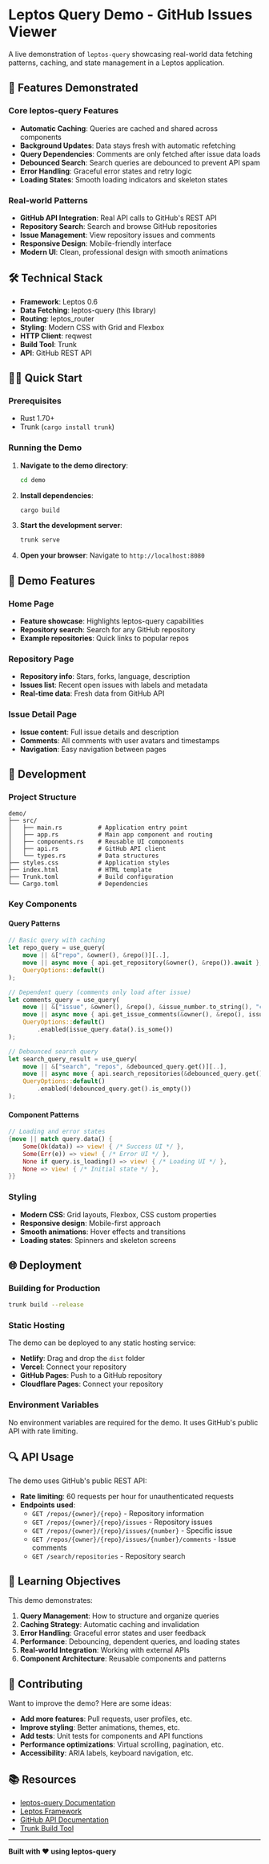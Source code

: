 # Leptos Query Demo - GitHub Issues Viewer

A live demonstration of `leptos-query` showcasing real-world data fetching patterns, caching, and state management in a Leptos application.

## 🚀 Features Demonstrated

### Core leptos-query Features
- **Automatic Caching**: Queries are cached and shared across components
- **Background Updates**: Data stays fresh with automatic refetching
- **Query Dependencies**: Comments are only fetched after issue data loads
- **Debounced Search**: Search queries are debounced to prevent API spam
- **Error Handling**: Graceful error states and retry logic
- **Loading States**: Smooth loading indicators and skeleton states

### Real-world Patterns
- **GitHub API Integration**: Real API calls to GitHub's REST API
- **Repository Search**: Search and browse GitHub repositories
- **Issue Management**: View repository issues and comments
- **Responsive Design**: Mobile-friendly interface
- **Modern UI**: Clean, professional design with smooth animations

## 🛠️ Technical Stack

- **Framework**: Leptos 0.6
- **Data Fetching**: leptos-query (this library)
- **Routing**: leptos_router
- **Styling**: Modern CSS with Grid and Flexbox
- **HTTP Client**: reqwest
- **Build Tool**: Trunk
- **API**: GitHub REST API

## 🏃‍♂️ Quick Start

### Prerequisites
- Rust 1.70+
- Trunk (`cargo install trunk`)

### Running the Demo

1. **Navigate to the demo directory**:
   ```bash
   cd demo
   ```

2. **Install dependencies**:
   ```bash
   cargo build
   ```

3. **Start the development server**:
   ```bash
   trunk serve
   ```

4. **Open your browser**:
   Navigate to `http://localhost:8080`

## 📱 Demo Features

### Home Page
- **Feature showcase**: Highlights leptos-query capabilities
- **Repository search**: Search for any GitHub repository
- **Example repositories**: Quick links to popular repos

### Repository Page
- **Repository info**: Stars, forks, language, description
- **Issues list**: Recent open issues with labels and metadata
- **Real-time data**: Fresh data from GitHub API

### Issue Detail Page
- **Issue content**: Full issue details and description
- **Comments**: All comments with user avatars and timestamps
- **Navigation**: Easy navigation between pages

## 🔧 Development

### Project Structure
```
demo/
├── src/
│   ├── main.rs          # Application entry point
│   ├── app.rs           # Main app component and routing
│   ├── components.rs    # Reusable UI components
│   ├── api.rs           # GitHub API client
│   └── types.rs         # Data structures
├── styles.css           # Application styles
├── index.html           # HTML template
├── Trunk.toml           # Build configuration
└── Cargo.toml           # Dependencies
```

### Key Components

#### Query Patterns
```rust
// Basic query with caching
let repo_query = use_query(
    move || &["repo", &owner(), &repo()][..],
    move || async move { api.get_repository(&owner(), &repo()).await },
    QueryOptions::default()
);

// Dependent query (comments only load after issue)
let comments_query = use_query(
    move || &["issue", &owner(), &repo(), &issue_number.to_string(), "comments"][..],
    move || async move { api.get_issue_comments(&owner(), &repo(), issue_number).await },
    QueryOptions::default()
        .enabled(issue_query.data().is_some())
);

// Debounced search query
let search_query_result = use_query(
    move || &["search", "repos", &debounced_query.get()][..],
    move || async move { api.search_repositories(&debounced_query.get()).await },
    QueryOptions::default()
        .enabled(!debounced_query.get().is_empty())
);
```

#### Component Patterns
```rust
// Loading and error states
{move || match query.data() {
    Some(Ok(data)) => view! { /* Success UI */ },
    Some(Err(e)) => view! { /* Error UI */ },
    None if query.is_loading() => view! { /* Loading UI */ },
    None => view! { /* Initial state */ },
}}
```

### Styling
- **Modern CSS**: Grid layouts, Flexbox, CSS custom properties
- **Responsive design**: Mobile-first approach
- **Smooth animations**: Hover effects and transitions
- **Loading states**: Spinners and skeleton screens

## 🌐 Deployment

### Building for Production
```bash
trunk build --release
```

### Static Hosting
The demo can be deployed to any static hosting service:
- **Netlify**: Drag and drop the `dist` folder
- **Vercel**: Connect your repository
- **GitHub Pages**: Push to a GitHub repository
- **Cloudflare Pages**: Connect your repository

### Environment Variables
No environment variables are required for the demo. It uses GitHub's public API with rate limiting.

## 🔍 API Usage

The demo uses GitHub's public REST API:
- **Rate limiting**: 60 requests per hour for unauthenticated requests
- **Endpoints used**:
  - `GET /repos/{owner}/{repo}` - Repository information
  - `GET /repos/{owner}/{repo}/issues` - Repository issues
  - `GET /repos/{owner}/{repo}/issues/{number}` - Specific issue
  - `GET /repos/{owner}/{repo}/issues/{number}/comments` - Issue comments
  - `GET /search/repositories` - Repository search

## 🎯 Learning Objectives

This demo demonstrates:

1. **Query Management**: How to structure and organize queries
2. **Caching Strategy**: Automatic caching and invalidation
3. **Error Handling**: Graceful error states and user feedback
4. **Performance**: Debouncing, dependent queries, and loading states
5. **Real-world Integration**: Working with external APIs
6. **Component Architecture**: Reusable components and patterns

## 🤝 Contributing

Want to improve the demo? Here are some ideas:

- **Add more features**: Pull requests, user profiles, etc.
- **Improve styling**: Better animations, themes, etc.
- **Add tests**: Unit tests for components and API functions
- **Performance optimizations**: Virtual scrolling, pagination, etc.
- **Accessibility**: ARIA labels, keyboard navigation, etc.

## 📚 Resources

- [leptos-query Documentation](../README.md)
- [Leptos Framework](https://leptos.dev/)
- [GitHub API Documentation](https://docs.github.com/en/rest)
- [Trunk Build Tool](https://trunkrs.dev/)

---

**Built with ❤️ using leptos-query**
